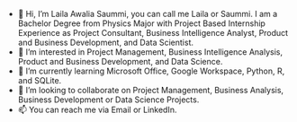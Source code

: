 - 👋 Hi, I’m Laila Awalia Saummi, you can call me Laila or Saummi. I am a Bachelor Degree from Physics Major with Project Based Internship Experience as Project Consultant, Business Intelligence Analyst, Product and Business Development, and Data Scientist.
- 👀 I’m interested in Project Management, Business Intelligence Analysis, Product and Business Development, and Data Science.
- 🌱 I’m currently learning Microsoft Office, Google Workspace, Python, R, and SQLite.
- 💞️ I’m looking to collaborate on Project Management, Business Analysis, Business Development or Data Science Projects.
- 📫 You can reach me via Email or LinkedIn.

<!---
lailasaummi/lailasaummi is a ✨ special ✨ repository because its `README.md` (this file) appears on your GitHub profile.
You can click the Preview link to take a look at your changes.
--->
